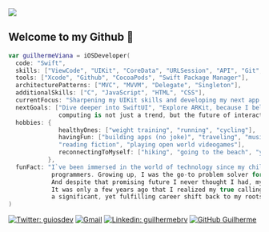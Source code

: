 <img src="https://github.com/guilhermebrv/guilhermebrv/assets/104163003/a5b64ef5-11b5-4413-9fef-a6e5cf285648">

## Welcome to my Github 👋

```swift
var guilhermeViana = iOSDeveloper(
  code: "Swift",
  skills: ["ViewCode", "UIKit", "CoreData", "URLSession", "API", "Git", "Firebase", "Realm/MongoDB"],
  tools: ["Xcode", "Github", "CocoaPods", "Swift Package Manager"],
  architecturePatterns: ["MVC", "MVVM", "Delegate", "Singleton"],
  additionalSkills: ["C", "JavaScript", "HTML", "CSS"],
  currentFocus: "Sharpening my UIKit skills and developing my next app to publish it at the App Store",
  nextGoals: ["Dive deeper into SwiftUI", "Explore ARKit, because I believe that spatial
              computing is not just a trend, but the future of interaction and experience in the tech world"],
  hobbies: {
              healthyOnes: ["weight training", "running", "cycling"],
              havingFun: ["building apps (no joke)", "traveling", "music", "horror and thriller movies",
              "reading fiction", "playing open world videogames"],
              reconnectingToMyself: ["hiking", "going to the beach", "yoga", "meditation"]
           },
  funFact: "I`ve been immersed in the world of technology since my childhood, thanks to both of my parents being
            programmers. Growing up, I was the go-to problem solver for computer issues in my circle of friends.
            And despite that promising future I never thought I had, my initial career path took me into Law.
            It was only a few years ago that I realized my true calling was in programming, leading me to make
            a significant, yet fulfilling career shift back to my roots in tech"
)
```
[![Twitter: guiosdev](https://img.shields.io/twitter/follow/guiosdev?style=social)](https://twitter.com/guiosdev)
[![Gmail](https://img.shields.io/badge/-guibviana@icloud.com-red?style=flat-square&logo=iCloud&logoColor=white&link=guibviana@icloud.com)](mailto:guibviana@icloud.com)
[![Linkedin: guilhermebrv](https://img.shields.io/badge/-guilhermebrv-blue?style=flat-square&logo=Linkedin&logoColor=white&link=https://www.linkedin.com/in/guilhermebrv/)](https://www.linkedin.com/in/guilhermebrv/)
[![GitHub Guilherme](https://img.shields.io/github/followers/guilhermebrv?label=follow&style=social)](https://github.com/guilhermebrv)

##

